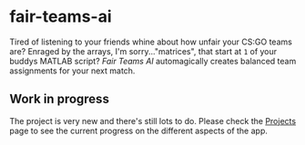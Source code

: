 # fair-teams-ai

Tired of listening to your friends whine about how unfair your CS:GO teams are? Enraged by the arrays, I'm sorry..."matrices", that start at `1` of your buddys MATLAB script?
*Fair Teams AI* automagically creates balanced team assignments for your next match.

## Work in progress

The project is very new and there's still lots to do. Please check the [Projects](https://github.com/diveflo/fair-teams-ai/projects) page to see the current progress on the different aspects of the app.
